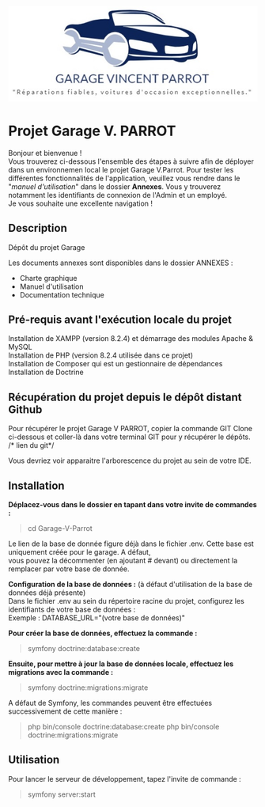 <p align="center"><img src="public\images\generiques\garagevparrot.jpg">

<h1>Projet Garage V. PARROT</h1>

Bonjour et bienvenue ! <br>
Vous trouverez ci-dessous l'ensemble des étapes à suivre afin de déployer dans un environnemen local le projet Garage V.Parrot. 
Pour tester les différentes fonctionnalités de l'application, veuillez vous rendre dans le  "_manuel d'utilisation_" dans le dossier **Annexes**. Vous y trouverez notamment les identifiants de connexion de l'Admin et un employé. <br>
Je vous souhaite une excellente navigation !

<h2>Description </h2>

Dépôt du projet Garage 

Les documents annexes sont disponibles dans le dossier ANNEXES : 
<ul>
<li>Charte graphique</li>
<li>Manuel d'utilisation</li>
<li>Documentation technique</li>
</ul>

<h2> Pré-requis avant l'exécution locale du projet </h2>

Installation de XAMPP (version 8.2.4) et démarrage des modules Apache & MySQL <br>
Installation de PHP (version 8.2.4 utilisée dans ce projet) <br>
Installation de Composer qui est un gestionnaire de dépendances <br>
Installation de Doctrine

<h2> Récupération du projet depuis le dépôt distant Github </h2>

Pour récupérer le projet Garage V PARROT, copier la commande GIT Clone ci-dessous et coller-là dans votre terminal GIT pour y récupérer le dépôts. <br>
/* lien du git*/

Vous devriez voir apparaitre l'arborescence du projet au sein de votre IDE. 

<h2> Installation </h2>

**Déplacez-vous dans le dossier en tapant dans votre invite de commandes :** <br>
> cd Garage-V-Parrot <br>

Le lien de la base de donnée figure déjà dans le fichier .env. Cette base est uniquement créée pour le garage. A défaut, <br>
vous pouvez la décommenter (en ajoutant # devant) ou directement la remplacer par votre base de donnée.

**Configuration de la base de données :** (à défaut d'utilisation de la base de données déjà présente)<br>
Dans le fichier .env au sein du répertoire racine du projet, configurez les identifiants de votre base de données : <br>
Exemple : DATABASE_URL="(votre base de données)"<br>

**Pour créer la base de données, effectuez la commande :** <br>
> symfony doctrine:database:create <br>

**Ensuite, pour mettre à jour la base de données locale, effectuez les migrations avec la commande :** 
> symfony doctrine:migrations:migrate

A défaut de Symfony, les commandes peuvent être effectuées successivement de cette manière :
> php bin/console doctrine:database:create
> php bin/console doctrine:migrations:migrate

<h2> Utilisation </h2>

Pour lancer le serveur de développement, tapez l'invite de commande : 
> symfony server:start

